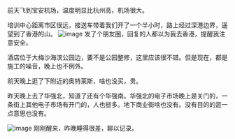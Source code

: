 前天飞到宝安机场，温度明显比杭州高，机场很大。

培训中心距离市区很远，接送车带着我们开了一个半小时，路上经过深港边界，遥望到了香港的山。
![image](https://github.com/jdzj/ji/assets/2352309/3ce4dd3d-b243-4221-9ddd-be44d1f6903d)
发了个朋友圈，回复的人都以为我去香港，提醒我注意安全。

酒店位于大梅沙海滨公园边，要不是公园整修，这里应该很不错。但是现在，都是施工的噪音，晚上也不例外。

前天晚上逛了下附近的奥特莱斯，啥也没买，贵。

昨天晚上去了华强北，知道了还有个华强南。华强北的电子市场晚上是关门的，一条街上其他电子市场有开门的，人也挺多。地下商业街啥也没有。没有目的的逛一点意思也没有。

![image](https://github.com/jdzj/ji/assets/2352309/b2c54b53-09f1-42f7-b12c-b77f6d850f73)
刚刚醒来，昨晚睡得很差，聊以记录。
<!-- ##{"timestamp":1574724090}## -->